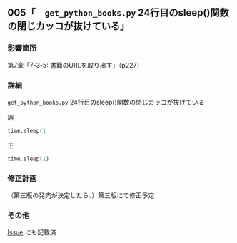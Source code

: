 ## 005「　`get_python_books.py` 24行目のsleep()関数の閉じカッコが抜けている」

### 影響箇所
第7章「7-3-5: 書籍のURLを取り出す」（p227）

### 詳細
`get_python_books.py` 24行目のsleep()関数の閉じカッコが抜けている

誤
```python
time.sleep(1
```

正
```python
time.sleep(1)
```

### 修正計画
（第三版の発売が決定したら、）第三版にて修正予定

### その他
[Issue](https://github.com/katsuhisa91/python_excel_book/issues/7) にも記載済



